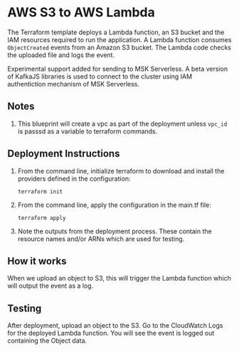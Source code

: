 # AWS S3 to AWS Lambda

The Terraform template deploys a Lambda function, an S3 bucket and the IAM resources required to run the application. A Lambda function consumes <code>ObjectCreated</code> events from an Amazon S3 bucket. The Lambda code checks the uploaded file and logs the event.

Experimental support added for sending to MSK Serverless. A beta version of KafkaJS libraries is used to connect to the cluster using IAM authentiction mechanism of MSK Serverless.

## Notes

1.  This blueprint will create a vpc as part of the deployment unless `vpc_id` is passsd as a variable to terraform commands.

## Deployment Instructions

1. From the command line, initialize terraform to download and install the providers defined in the configuration:
    ```
    terraform init
    ```
1. From the command line, apply the configuration in the main.tf file:
    ```
    terraform apply
    ```
1. Note the outputs from the deployment process. These contain the resource names and/or ARNs which are used for testing.

## How it works

When we upload an object to S3, this will trigger the Lambda function which will output the event as a log.

## Testing

After deployment, upload an object to the S3. Go to the CloudWatch Logs for the deployed Lambda function. You will see the event is logged out containing the Object data.



